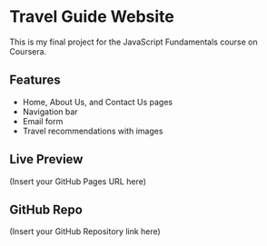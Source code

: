 # Travel Guide Website

This is my final project for the JavaScript Fundamentals course on Coursera.

## Features
- Home, About Us, and Contact Us pages
- Navigation bar
- Email form
- Travel recommendations with images

## Live Preview
(Insert your GitHub Pages URL here)

## GitHub Repo
(Insert your GitHub Repository link here)